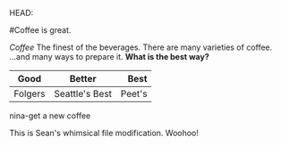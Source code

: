HEAD:<name-of-remote-branch>

#Coffee is great.

*Coffee*
The finest of the beverages. 
There are many varieties of coffee. 
...and many ways to prepare it. 
**What is the best way?**

| Good | Better | Best | 
|------|:------:|-----:|
| Folgers | Seattle's Best | Peet's |  



nina-get a new coffee

This is Sean's whimsical file modification. Woohoo! 


